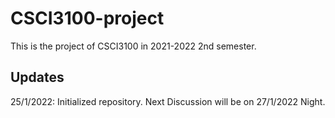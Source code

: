 # CSCI3100-project

This is the project of CSCI3100 in 2021-2022 2nd semester.
## Updates


25/1/2022: Initialized repository.
Next Discussion will be on 27/1/2022 Night.
